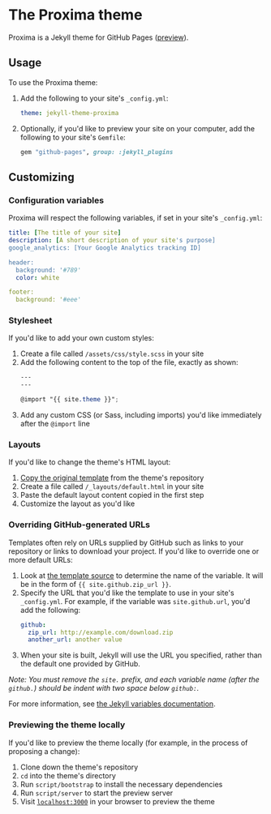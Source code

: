 # The Proxima theme

Proxima is a Jekyll theme for GitHub Pages ([preview][1]).

## Usage

To use the Proxima theme:

1. Add the following to your site's `_config.yml`:

    ```yml
    theme: jekyll-theme-proxima
    ```

2. Optionally, if you'd like to preview your site on your computer, add the 
   following to your site's `Gemfile`:

    ```ruby
    gem "github-pages", group: :jekyll_plugins
    ```

## Customizing

### Configuration variables

Proxima will respect the following variables, if set in your site's 
`_config.yml`:

```yml
title: [The title of your site]
description: [A short description of your site's purpose]
google_analytics: [Your Google Analytics tracking ID]

header:
  background: '#789'
  color: white

footer:
  background: '#eee'
```

### Stylesheet

If you'd like to add your own custom styles:

1. Create a file called `/assets/css/style.scss` in your site
2. Add the following content to the top of the file, exactly as shown:
    ```scss
    ---
    ---

    @import "{{ site.theme }}";
    ```
3. Add any custom CSS (or Sass, including imports) you'd like immediately 
   after the `@import` line

### Layouts

If you'd like to change the theme's HTML layout:

1. [Copy the original template][2] from the theme's repository
2. Create a file called `/_layouts/default.html` in your site
3. Paste the default layout content copied in the first step
4. Customize the layout as you'd like

### Overriding GitHub-generated URLs

Templates often rely on URLs supplied by GitHub such as links to your 
repository or links to download your project. 
If you'd like to override one or more default URLs:

1. Look at [the template source][2] to determine the name of the variable. 
   It will be in the form of `{{ site.github.zip_url }}`.
2. Specify the URL that you'd like the template to use in your site's 
   `_config.yml`. For example, if the variable was `site.github.url`, you'd 
   add the following:
    ```yml
    github:
      zip_url: http://example.com/download.zip
      another_url: another value
    ```
3. When your site is built, Jekyll will use the URL you specified, rather than 
   the default one provided by GitHub.

*Note: You must remove the `site.` prefix, and each variable name (after the 
`github.`) should be indent with two space below `github:`.*

For more information, see [the Jekyll variables documentation][3].

### Previewing the theme locally

If you'd like to preview the theme locally (for example, in the process of 
proposing a change):

1. Clone down the theme's repository
2. `cd` into the theme's directory
3. Run `script/bootstrap` to install the necessary dependencies
4. Run `script/server` to start the preview server
5. Visit [`localhost:3000`](http://localhost:3000) in your browser to 
   preview the theme



[1]: http://dannyben.github.io/proxima
[2]: https://github.com/dannyben/proxima/blob/master/_layouts/default.html
[3]: https://jekyllrb.com/docs/variables/
